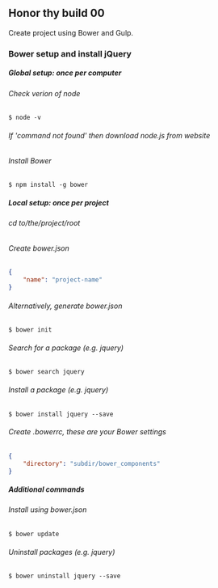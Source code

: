 ## Honor thy build 00
Create project using Bower and Gulp.
### Bower setup and install jQuery
##### Global setup: once per computer
###### Check verion of node
```shell
$ node -v
```
###### If 'command not found' then download node.js from website
###### Install Bower
```shell
$ npm install -g bower
```
##### Local setup: once per project
###### cd to/the/project/root
###### Create bower.json
```json
{
    "name": "project-name"
}
```
###### Alternatively, generate bower.json
```shell
$ bower init
```
###### Search for a package (e.g. jquery)
```shell
$ bower search jquery
```
###### Install a package (e.g. jquery)
```shell
$ bower install jquery --save
```
###### Create .bowerrc, these are your Bower settings
```json
{
    "directory": "subdir/bower_components"
}
```
##### Additional commands
###### Install using bower.json
```shell
$ bower update
```
###### Uninstall packages (e.g. jquery)
```shell
$ bower uninstall jquery --save
```
